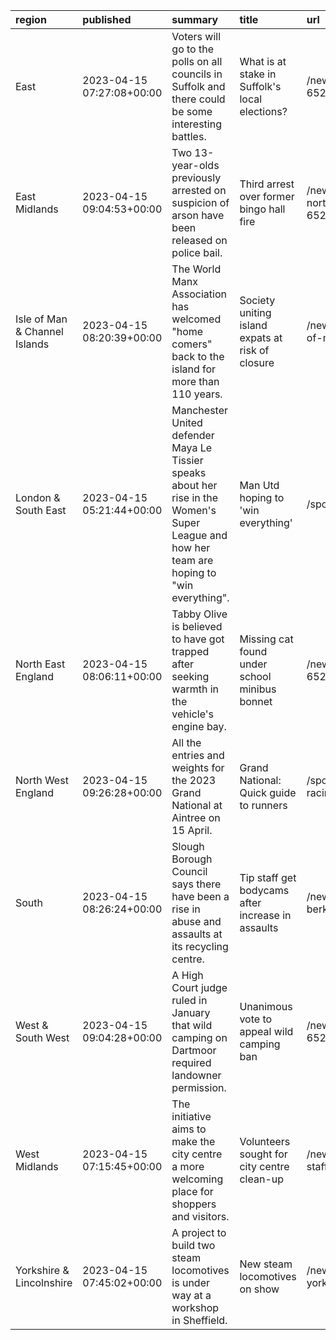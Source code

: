 | region                        | published                 | summary                                                                                                                                       | title                                             | url                                           |   summary_compound_score |   title_compound_score |   summary_minus_title |
|:------------------------------|:--------------------------|:----------------------------------------------------------------------------------------------------------------------------------------------|:--------------------------------------------------|:----------------------------------------------|-------------------------:|-----------------------:|----------------------:|
| East                          | 2023-04-15 07:27:08+00:00 | Voters will go to the polls on all councils in Suffolk and there could be some interesting battles.                                           | What is at stake in Suffolk's local elections?    | /news/uk-england-suffolk-65267452             |                   0.0258 |                 0      |               -0.0258 |
| East Midlands                 | 2023-04-15 09:04:53+00:00 | Two 13-year-olds previously arrested on suspicion of arson have been released on police bail.                                                 | Third arrest over former bingo hall fire          | /news/uk-england-northamptonshire-65284980    |                  -0.6908 |                -0.5859 |                0.1049 |
| Isle of Man & Channel Islands | 2023-04-15 08:20:39+00:00 | The World Manx Association has welcomed "home comers" back to the island for more than 110 years.                                             | Society uniting island expats at risk of closure  | /news/world-europe-isle-of-man-65279307       |                   0.34   |                -0.2732 |               -0.6132 |
| London & South East           | 2023-04-15 05:21:44+00:00 | Manchester United defender Maya Le Tissier speaks about her rise in the Women's Super League and how her team are hoping to "win everything". | Man Utd hoping to 'win everything'                | /sport/av/football/65251387                   |                   0.9287 |                 0.765  |               -0.1637 |
| North East England            | 2023-04-15 08:06:11+00:00 | Tabby Olive is believed to have got trapped after seeking warmth in the vehicle's engine bay.                                                 | Missing cat found under school minibus bonnet     | /news/uk-england-tyne-65280197                |                  -0.1027 |                -0.296  |               -0.1933 |
| North West England            | 2023-04-15 09:26:28+00:00 | All the entries and weights for the 2023 Grand National at Aintree on 15 April.                                                               | Grand National: Quick guide to runners            | /sport/horse-racing/65111052                  |                   0.4588 |                 0.4588 |                0      |
| South                         | 2023-04-15 08:26:24+00:00 | Slough Borough Council says there have been a rise in abuse and assaults at its recycling centre.                                             | Tip staff get bodycams after increase in assaults | /news/uk-england-berkshire-65279403           |                  -0.8271 |                -0.296  |                0.5311 |
| West & South West             | 2023-04-15 09:04:28+00:00 | A High Court judge ruled in January that wild camping on Dartmoor required landowner permission.                                              | Unanimous vote to appeal wild camping ban         | /news/uk-england-devon-65277602               |                   0      |                -0.5574 |               -0.5574 |
| West Midlands                 | 2023-04-15 07:15:45+00:00 | The initiative aims to make the city centre a more welcoming place for shoppers and visitors.                                                 | Volunteers sought for city centre clean-up        | /news/uk-england-stoke-staffordshire-65274690 |                   0.4927 |                 0      |               -0.4927 |
| Yorkshire & Lincolnshire      | 2023-04-15 07:45:02+00:00 | A project to build two steam locomotives is under way at a workshop in Sheffield.                                                             | New steam locomotives on show                     | /news/uk-england-south-yorkshire-65280261     |                   0      |                 0      |                0      |